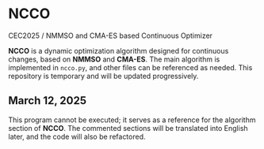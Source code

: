 # NCCO
CEC2025 / NMMSO and CMA-ES based Continuous Optimizer

**NCCO** is a dynamic optimization algorithm designed for continuous changes, based on **NMMSO** and **CMA-ES**. The main algorithm is implemented in ``ncco.py``, and other files can be referenced as needed. This repository is temporary and will be updated progressively.

## March 12, 2025
This program cannot be executed; it serves as a reference for the algorithm section of **NCCO**. The commented sections will be translated into English later, and the code will also be refactored.
